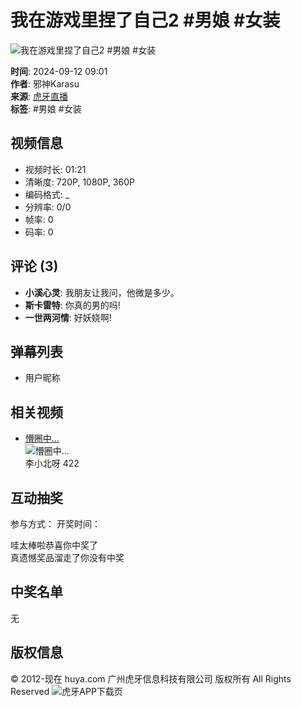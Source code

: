 # 我在游戏里捏了自己2 #男娘 #女装

![我在游戏里捏了自己2 #男娘 #女装](https://v-huya-img2.msstatic.com/transfer/2437/1013037520/104.jpg?x-oss-process=style/320x180&t=1726122020395)

**时间**: 2024-09-12 09:01  
**作者**: 邪神Karasu  
**来源**: [虎牙直播](https://www.huya.com/video/u/1239534600991)  
**标签**: #男娘 #女装  

## 视频信息
- 视频时长: 01:21
- 清晰度: 720P, 1080P, 360P
- 编码格式: _
- 分辨率: 0/0
- 帧率: 0
- 码率: 0

## 评论 (3)
- **小溪心灵**: 我朋友让我问，他微是多少。
- **斯卡雷特**: 你真的男的吗!
- **一世两河情**: 好妖娆啊!

## 弹幕列表
- 用户昵称

## 相关视频
- [懵圈中…](//www.huya.com/video/play/1039994048.html)  
  ![懵圈中…](https://v-huya-img2.msstatic.com/transfer/2504/1039994048/104.jpg?x-oss-process=style/320x180&t=1737360634305)  
  李小北呀 422

## 互动抽奖
参与方式：
开奖时间：

哇太棒啦恭喜你中奖了  
真遗憾奖品溜走了你没有中奖  

## 中奖名单  
无

## 版权信息
© 2012-现在 huya.com 广州虎牙信息科技有限公司 版权所有 All Rights Reserved
![虎牙APP下载页](https://a.msstatic.com/huya/hd/h5/static-source/main/HuyaAppQrCode210909.png)
<!-- tcd_original_link https://www.huya.com/video/play/1013037520.html -->
